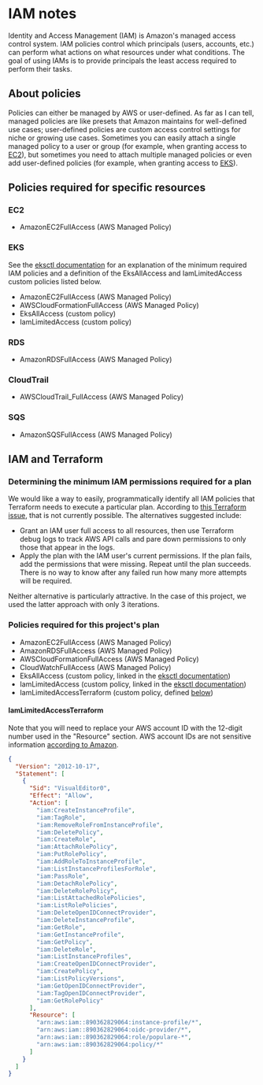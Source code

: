 # IAM notes

Identity and Access Management (IAM) is Amazon's managed access control system.
IAM policies control which principals (users, accounts, etc.) can perform what
actions on what resources under what conditions. The goal of using IAMs is to
provide principals the least access required to perform their tasks.

## About policies

Policies can either be managed by AWS or user-defined. As far as I can tell,
managed policies are like presets that Amazon maintains for well-defined use
cases; user-defined policies are custom access control settings for niche or
growing use cases. Sometimes you can easily attach a single managed policy to a
user or group (for example, when granting access to [EC2](#ec2)), but sometimes
you need to attach multiple managed policies or even add user-defined policies
(for example, when granting access to [EKS](#eks)).

## Policies required for specific resources

### EC2

* AmazonEC2FullAccess (AWS Managed Policy)

### EKS

See the [eksctl documentation](https://eksctl.io/usage/minimum-iam-policies/)
for an explanation of the minimum required IAM policies and a definition of the
EksAllAccess and IamLimitedAccess custom policies listed below.

* AmazonEC2FullAccess (AWS Managed Policy)
* AWSCloudFormationFullAccess (AWS Managed Policy)
* EksAllAccess (custom policy)
* IamLimitedAccess (custom policy)

### RDS

* AmazonRDSFullAccess (AWS Managed Policy)

### CloudTrail

* AWSCloudTrail_FullAccess (AWS Managed Policy)

### SQS

* AmazonSQSFullAccess (AWS Managed Policy)

## IAM and Terraform

### Determining the minimum IAM permissions required for a plan

We would like a way to easily, programmatically identify all IAM policies that
Terraform needs to execute a particular plan. According to [this Terraform
issue](https://github.com/hashicorp/terraform/issues/2834), that is not
currently possible. The alternatives suggested include:

* Grant an IAM user full access to all resources, then use Terraform debug logs
to track AWS API calls and pare down permissions to only those that appear in
the logs.
* Apply the plan with the IAM user's current permissions. If the plan fails,
add the permissions that were missing. Repeat until the plan succeeds. There is
no way to know after any failed run how many more attempts will be required.

Neither alternative is particularly attractive. In the case of this project, we
used the latter approach with only 3 iterations.

### Policies required for this project's plan

* AmazonEC2FullAccess (AWS Managed Policy)
* AmazonRDSFullAccess (AWS Managed Policy)
* AWSCloudFormationFullAccess (AWS Managed Policy)
* CloudWatchFullAccess (AWS Managed Policy)
* EksAllAccess (custom policy, linked in the [eksctl documentation](https://eksctl.io/usage/minimum-iam-policies/))
* IamLimitedAccess (custom policy, linked in the [eksctl documentation](https://eksctl.io/usage/minimum-iam-policies/))
* IamLimitedAccessTerraform (custom policy, defined [below](#iamlimitedaccessterraform))

#### IamLimitedAccessTerraform

Note that you will need to replace your AWS account ID with the 12-digit number
used in the "Resource" section. AWS account IDs are not sensitive information
[according to Amazon](https://docs.aws.amazon.com/general/latest/gr/acct-identifiers.html).

```json
{
  "Version": "2012-10-17",
  "Statement": [
    {
      "Sid": "VisualEditor0",
      "Effect": "Allow",
      "Action": [
        "iam:CreateInstanceProfile",
        "iam:TagRole",
        "iam:RemoveRoleFromInstanceProfile",
        "iam:DeletePolicy",
        "iam:CreateRole",
        "iam:AttachRolePolicy",
        "iam:PutRolePolicy",
        "iam:AddRoleToInstanceProfile",
        "iam:ListInstanceProfilesForRole",
        "iam:PassRole",
        "iam:DetachRolePolicy",
        "iam:DeleteRolePolicy",
        "iam:ListAttachedRolePolicies",
        "iam:ListRolePolicies",
        "iam:DeleteOpenIDConnectProvider",
        "iam:DeleteInstanceProfile",
        "iam:GetRole",
        "iam:GetInstanceProfile",
        "iam:GetPolicy",
        "iam:DeleteRole",
        "iam:ListInstanceProfiles",
        "iam:CreateOpenIDConnectProvider",
        "iam:CreatePolicy",
        "iam:ListPolicyVersions",
        "iam:GetOpenIDConnectProvider",
        "iam:TagOpenIDConnectProvider",
        "iam:GetRolePolicy"
      ],
      "Resource": [
        "arn:aws:iam::890362829064:instance-profile/*",
        "arn:aws:iam::890362829064:oidc-provider/*",
        "arn:aws:iam::890362829064:role/populare-*",
        "arn:aws:iam::890362829064:policy/*"
      ]
    }
  ]
}
```
